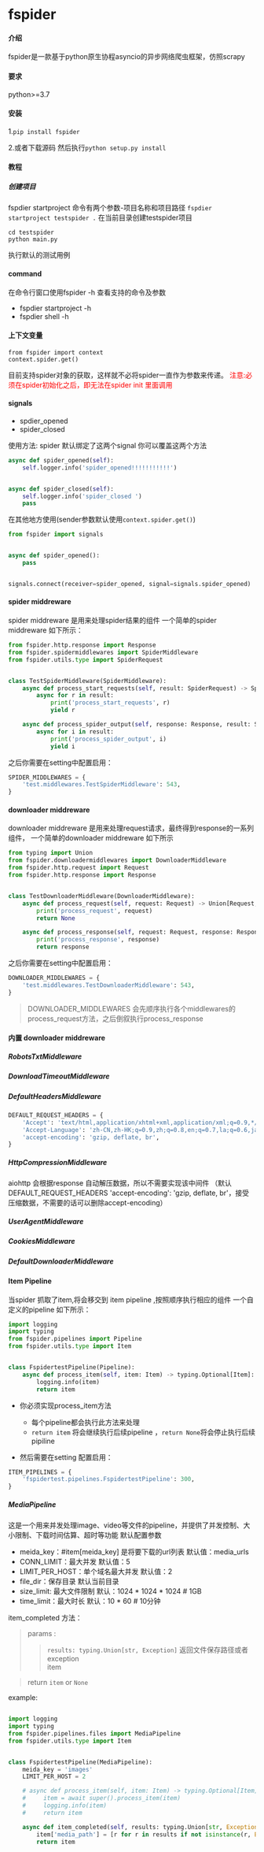 # fspider

#### 介绍

fspider是一款基于python原生协程asyncio的异步网络爬虫框架，仿照scrapy

#### 要求

python>=3.7

#### 安装

1.```pip install fspider```

2.或者下载源码 然后执行```python setup.py install```

#### 教程

##### 创建项目

fspdier startproject 命令有两个参数-项目名称和项目路径
```fspdier startproject testspider .``` 在当前目录创建testspider项目

```
cd testspider
python main.py
```

执行默认的测试用例

#### command

在命令行窗口使用fspider -h 查看支持的命令及参数

- fspdier startproject -h
- fspdier shell -h

#### 上下文变量

```
from fspider import context
context.spider.get()
```

目前支持spider对象的获取，这样就不必将spider一直作为参数来传递。
<span style="color:red">注意:必须在spider初始化之后，即无法在spider init 里面调用</span>

#### signals

- spdier_opened
- spider_closed

使用方法:
spider 默认绑定了这两个signal 你可以覆盖这两个方法

```python
async def spider_opened(self):
    self.logger.info('spider_opened!!!!!!!!!!!')


async def spider_closed(self):
    self.logger.info('spider_closed ')
    pass
```

在其他地方使用(sender参数默认使用```context.spider.get()```)

```python
from fspider import signals


async def spider_opened():
    pass


signals.connect(receiver=spider_opened, signal=signals.spider_opened)
```

#### spider middreware

spider middreware 是用来处理spider结果的组件 一个简单的spider middreware 如下所示：

```python
from fspider.http.response import Response
from fspider.spidermiddlewares import SpiderMiddleware
from fspider.utils.type import SpiderRequest


class TestSpiderMiddleware(SpiderMiddleware):
    async def process_start_requests(self, result: SpiderRequest) -> SpiderRequest:
        async for r in result:
            print('process_start_requests', r)
            yield r

    async def process_spider_output(self, response: Response, result: SpiderRequest) -> SpiderRequest:
        async for i in result:
            print('process_spider_output', i)
            yield i
```

之后你需要在setting中配置启用：

```python
SPIDER_MIDDLEWARES = {
    'test.middlewares.TestSpiderMiddleware': 543,
}
```

#### downloader middreware

downloader middreware 是用来处理request请求，最终得到response的一系列组件， 一个简单的downloader middreware 如下所示

```python
from typing import Union
from fspider.downloadermiddlewares import DownloaderMiddleware
from fspider.http.request import Request
from fspider.http.response import Response


class TestDownloaderMiddleware(DownloaderMiddleware):
    async def process_request(self, request: Request) -> Union[Request, Response, None]:
        print('process_request', request)
        return None

    async def process_response(self, request: Request, response: Response) -> Union[Request, Response]:
        print('process_response', response)
        return response

```

之后你需要在setting中配置启用：

```python
DOWNLOADER_MIDDLEWARES = {
    'test.middlewares.TestDownloaderMiddleware': 543,
}
```

> DOWNLOADER_MIDDLEWARES 会先顺序执行各个middlewares的process_request方法，之后倒叙执行process_response

#### 内置 downloader middreware

##### RobotsTxtMiddleware

##### DownloadTimeoutMiddleware

##### DefaultHeadersMiddleware

```python
DEFAULT_REQUEST_HEADERS = {
    'Accept': 'text/html,application/xhtml+xml,application/xml;q=0.9,*/*;q=0.8',
    'Accept-Language': 'zh-CN,zh-HK;q=0.9,zh;q=0.8,en;q=0.7,la;q=0.6,ja;q=0.5',
    'accept-encoding': 'gzip, deflate, br',
}
```

##### HttpCompressionMiddleware

aiohttp 会根据response 自动解压数据，所以不需要实现该中间件 （默认DEFAULT_REQUEST_HEADERS 'accept-encoding': 'gzip, deflate,
br'，接受压缩数据，不需要的话可以删除accept-encoding）

##### UserAgentMiddleware

##### CookiesMiddleware

##### DefaultDownloaderMiddleware

#### Item Pipeline

当spider 抓取了item,将会移交到 item pipeline ,按照顺序执行相应的组件 一个自定义的pipeline 如下所示：

```python
import logging
import typing
from fspider.pipelines import Pipeline
from fspider.utils.type import Item


class FspidertestPipeline(Pipeline):
    async def process_item(self, item: Item) -> typing.Optional[Item]:
        logging.info(item)
        return item
```

- 你必须实现process_item方法
    - 每个pipeline都会执行此方法来处理
    - ```return item``` 将会继续执行后续pipeline ，```return None```将会停止执行后续pipiline

- 然后需要在setting 配置启用：

```python
ITEM_PIPELINES = {
    'fspidertest.pipelines.FspidertestPipeline': 300,
}
```

##### MediaPipeline

这是一个用来并发处理image、video等文件的pipeline，并提供了并发控制、大小限制、下载时间估算、超时等功能 默认配置参数

- meida_key：#item[meida_key] 是将要下载的url列表 默认值：media_urls
- CONN_LIMIT：最大并发 默认值：5
- LIMIT_PER_HOST：单个域名最大并发 默认值：2
- file_dir：保存目录 默认当前目录
- size_limit: 最大文件限制 默认：1024 * 1024 * 1024 # 1GB
- time_limit：最大时长 默认：10 * 60 # 10分钟

item_completed 方法：
> params  :
>> ```results: typing.Union[str, Exception]```  返回文件保存路径或者exception <br>
> > item

> return ```item``` or ```None```

example:

```python

import logging
import typing
from fspider.pipelines.files import MediaPipeline
from fspider.utils.type import Item


class FspidertestPipeline(MediaPipeline):
    meida_key = 'images'
    LIMIT_PER_HOST = 2

    # async def process_item(self, item: Item) -> typing.Optional[Item]:
    #     item = await super().process_item(item)
    #     logging.info(item)
    #     return item

    async def item_completed(self, results: typing.Union[str, Exception], item: Item) -> Item:
        item['media_path'] = [r for r in results if not isinstance(r, Exception)]
        return item
```

